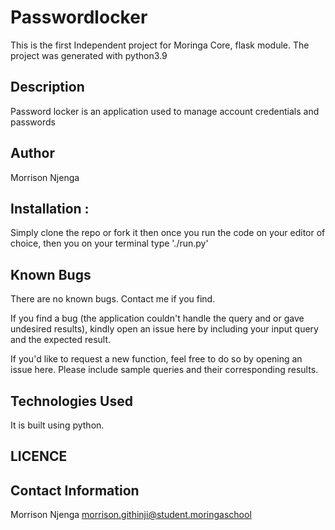 # Passwordlocker
This is the first Independent project for Moringa Core, flask module.
The project was generated with python3.9

## Description
Password locker is an application used to manage account credentials and passwords

## Author
Morrison Njenga

##  Installation : 
Simply clone the repo or fork it then once you run the code on your editor of choice, then you  on your terminal type './run.py'


## Known Bugs
There are no known bugs. Contact me if you find.

If you find a bug (the application couldn't handle the query and or gave undesired results), kindly open an issue here by including your input query and the expected result.

If you'd like to request a new function, feel free to do so by opening an issue here. Please include sample queries and their corresponding results.


## Technologies Used
It is built using python.

## LICENCE

## Contact Information
Morrison Njenga
morrison.githinji@student.moringaschool

